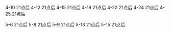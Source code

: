 4-10 21点后
4-12 21点后
4-15 21点后
4-19 21点后
4-22 21点后
4-24 21点后
4-25 21点后

5-6 21点后
5-8 21点后
5-9 21点后
5-13 21点后
5-15 21点后